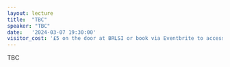 ```yaml
---
layout: lecture
title:  "TBC"
speaker: "TBC"
date:   '2024-03-07 19:30:00'
visitor_cost: '£5 on the door at BRLSI or book via Eventbrite to access on Zoom'
---
```

TBC